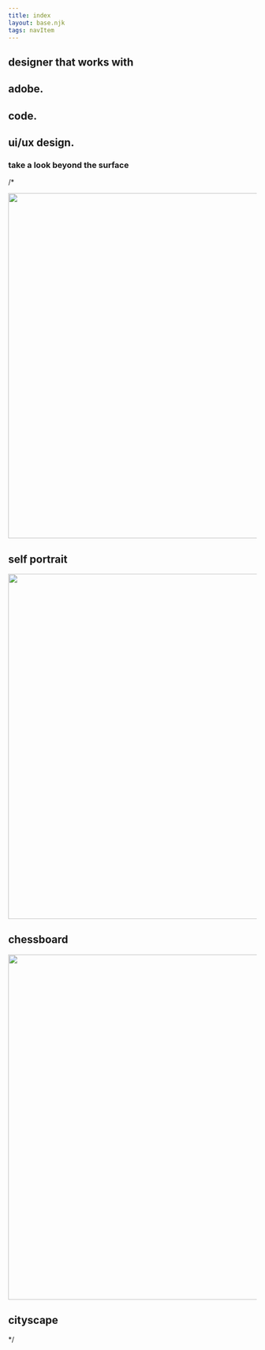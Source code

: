 ```yaml
---
title: index
layout: base.njk
tags: navItem
---
```

 <section class="project-page1">
            
<div class="pageone-text">
<h1> designer that works with</h1>
<div class="pageone-text2">
 <h2> adobe.</h2>
<h2> code.</h2>
<h2> ui/ux design.</h2>
 </div>
  <div class=pageone-text3>
 <h3>take a look beyond the surface</h3>
  </div>
 </div>
            
/* <div class="image-text">       
<div class="layout">
<img src="/images/selfportait.jpg" width="800" height="700">
 </div>       
<h2>self portrait</h2>
  </div>          
          
<div class="image-text">              
<div class="layout">            
<img src="/images/chessboard.jpg" width="800" height="700">
</div>
<h2>chessboard</h2>
    </div>          
  
<div class="image-text">         
  <div class="layout">
<img src="/images/CITYSCAPE (1).jpg" width="800" height="700">
</div>
  <h2>cityscape</h2>
       </div> */ 
            
</section>
        
 </body>